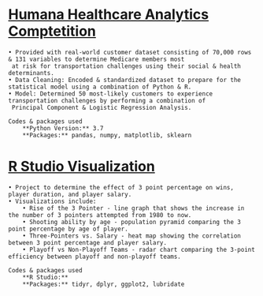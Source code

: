 

# [Humana Healthcare Analytics Comptetition](https://github.com/nfe9r6/Case-Competition)
	• Provided with real-world customer dataset consisting of 70,000 rows & 131 variables to determine Medicare members most
	 at risk for transportation challenges using their social & health determinants.
	• Data Cleaning: Encoded & standardized dataset to prepare for the statistical model using a combination of Python & R.
	• Model: Determined 50 most-likely customers to experience transportation challenges by performing a combination of
 	 Principal Component & Logistic Regression Analysis.
	 
	Codes & packages used
		**Python Version:** 3.7
		**Packages:** pandas, numpy, matplotlib, sklearn
		
# [R Studio Visualization](https://github.com/nfe9r6/R-Studio-Visualizations)
	• Project to determine the effect of 3 point percentage on wins, player duration, and player salary.
	• Visualizations include: 
		• Rise of the 3 Pointer - line graph that shows the increase in the number of 3 pointers attempted from 1980 to now.
		• Shooting ability by age - population pyramid comparing the 3 point percentage by age of player. 
		• Three-Pointers vs. Salary - heat map showing the correlation between 3 point percentage and player salary. 
		• Playoff vs Non-Playoff Teams - radar chart comparing the 3-point efficiency between playoff and non-playoff teams.
	 
	Codes & packages used
		**R Studio:** 
		**Packages:** tidyr, dplyr, ggplot2, lubridate
		
		
		

